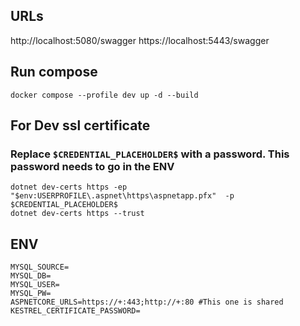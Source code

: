 ﻿## URLs
http://localhost:5080/swagger
https://localhost:5443/swagger

## Run compose
`docker compose --profile dev up -d --build`

## For Dev ssl certificate
### Replace `$CREDENTIAL_PLACEHOLDER$` with a password. This password needs to go in the ENV
```
dotnet dev-certs https -ep "$env:USERPROFILE\.aspnet\https\aspnetapp.pfx"  -p $CREDENTIAL_PLACEHOLDER$
dotnet dev-certs https --trust
```

## ENV
```
MYSQL_SOURCE=
MYSQL_DB=
MYSQL_USER=
MYSQL_PW=
ASPNETCORE_URLS=https://+:443;http://+:80 #This one is shared
KESTREL_CERTIFICATE_PASSWORD=
```